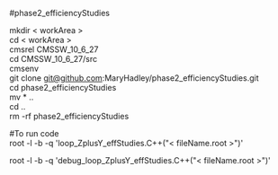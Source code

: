 #phase2_efficiencyStudies

mkdir < workArea >  
cd < workArea >  
cmsrel CMSSW_10_6_27   
cd CMSSW_10_6_27/src   
cmsenv  
git clone git@github.com:MaryHadley/phase2_efficiencyStudies.git  
cd phase2_efficiencyStudies  
mv * ..   
cd ..   
rm -rf phase2_efficiencyStudies  

#To run code   
root -l -b -q 'loop_ZplusY_effStudies.C++("< fileName.root >")'

root -l -b -q 'debug_loop_ZplusY_effStudies.C++("< fileName.root >")'  

